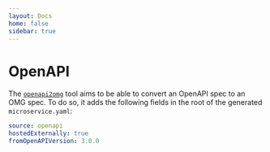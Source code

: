 ```yaml
---
layout: Docs
home: false
sidebar: true
---
```

# OpenAPI
The [`openapi2omg`](https://github.com/microservices/openapi2omg) tool aims to be able to 
convert an OpenAPI spec to an OMG spec.
To do so, it adds the following fields in the root of the generated `microservice.yaml`:
```yaml
source: openapi
hostedExternally: true
fromOpenAPIVersion: 3.0.0
``` 
